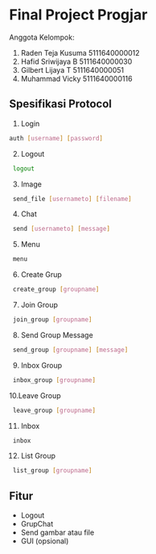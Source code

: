 # Final Project Progjar

Anggota Kelompok:
1. Raden Teja Kusuma  5111640000012
2. Hafid Sriwijaya B  5111640000030
3. Gilbert Lijaya T   5111640000051
4. Muhammad Vicky     5111640000116

## Spesifikasi Protocol
1. Login
```sh
auth [username] [password]
```
2. Logout
```sh
 logout
```
3. Image
```sh
 send_file [usernameto] [filename]
```
4. Chat
```sh
 send [usernameto] [message]
```
5. Menu
```sh
 menu
```
6. Create Grup
```sh
 create_group [groupname]
```
7. Join Group
```sh
 join_group [groupname]
```
8. Send Group Message
```sh
 send_group [groupname] [message]
```
9. Inbox Group
```sh
 inbox_group [groupname]
```
10.Leave Group
```sh
 leave_group [groupname]
```
11. Inbox
```sh
 inbox
```
12. List Group
```sh
 list_group [groupname]
```
## Fitur
- Logout
- GrupChat
- Send gambar atau file
- GUI (opsional)

